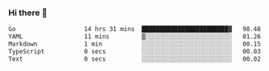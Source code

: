### Hi there 👋

<!--
**yeya24/yeya24** is a ✨ _special_ ✨ repository because its `README.md` (this file) appears on your GitHub profile.

Here are some ideas to get you started:

- 🔭 I’m currently working on ...
- 🌱 I’m currently learning ...
- 👯 I’m looking to collaborate on ...
- 🤔 I’m looking for help with ...
- 💬 Ask me about ...
- 📫 How to reach me: ...
- 😄 Pronouns: ...
- ⚡ Fun fact: ...
-->

<!--START_SECTION:waka-->

```txt
Go                   14 hrs 31 mins  ████████████████████████▓   98.48 %
YAML                 11 mins         ▒░░░░░░░░░░░░░░░░░░░░░░░░   01.26 %
Markdown             1 min           ░░░░░░░░░░░░░░░░░░░░░░░░░   00.15 %
TypeScript           0 secs          ░░░░░░░░░░░░░░░░░░░░░░░░░   00.03 %
Text                 0 secs          ░░░░░░░░░░░░░░░░░░░░░░░░░   00.02 %
```

<!--END_SECTION:waka-->
